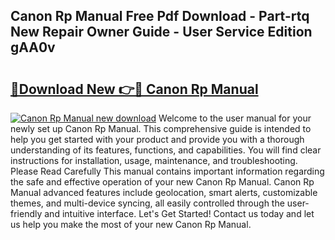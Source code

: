 ## Canon Rp Manual Free Pdf Download - Part-rtq New Repair Owner Guide - User Service Edition gAA0v

# <h2><a href="http://bc21229.oget.top/?id=Canon+Rp+Manual">🔗Download New 👉🔴 Canon Rp Manual</a></h2>

[![Canon Rp Manual new download](https://i.imgur.com/5g1atiW.png)](http://bc21229.oget.top/?id=Canon+Rp+Manual)
Welcome to the user manual for your newly set up Canon Rp Manual. This comprehensive guide is intended to help you get started with your product and provide you with a thorough understanding of its features, functions, and capabilities. You will find clear instructions for installation, usage, maintenance, and troubleshooting. Please Read Carefully This manual contains important information regarding the safe and effective operation of your new Canon Rp Manual. Canon Rp Manual advanced features include geolocation, smart alerts, customizable themes, and multi-device syncing, all easily controlled through the user-friendly and intuitive interface. Let's Get Started! Contact us today and let us help you make the most of your new Canon Rp Manual.
